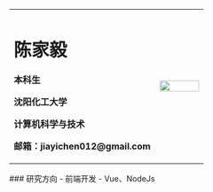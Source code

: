 <table border="0">
  <tr>
    <td width="75%">
      <h1>陈家毅</h1>
      <p><b>本科生</b></p>
      <p><b>沈阳化工大学</b></p>
      <p><b>计算机科学与技术</b></p>     
      <p><b>邮箱：jiayichen012@gmail.com</b></p>
    </td>
    <td width="25%">
      <img src="/cjy01.jpg" width="100%">
    </td>
  </tr>
</table>
### 研究方向
- 前端开发
- Vue、NodeJs
